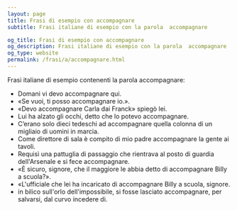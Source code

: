 ```yaml
---
layout: page
title: Frasi di esempio con accompagnare 
subtitle: Frasi italiane di esempio con la parola  accompagnare

og_title: Frasi di esempio con accompagnare 
og_description: Frasi italiane di esempio con la parola  accompagnare
og_type: website
permalink: /frasi/a/accompagnare.html
---
```


Frasi italiane di esempio contenenti la parola accompagnare:


- Domani vi devo accompagnare qui.
- «Se vuoi, ti posso accompagnare io.».
- «Devo accompagnare Carla dai Franck» spiegò lei.
- Lui ha alzato gli occhi, detto che lo potevo accompagnare.
- C’erano solo dieci tedeschi ad accompagnare quella colonna di un migliaio di uomini in marcia.
- Come direttore di sala è compito di mio padre accompagnare la gente ai tavoli.
- Requisì una pattuglia di passaggio che rientrava al posto di guardia dell'Arsenale e si fece accompagnare.
- «È sicuro, signore, che il maggiore le abbia detto di accompagnare Billy a scuola?».
- «L'ufficiale che lei ha incaricato di accompagnare Billy a scuola, signore.
- in bilico sull'orlo dell'impossibile, si fosse lasciato accompagnare, per salvarsi, dal curvo incedere di.
